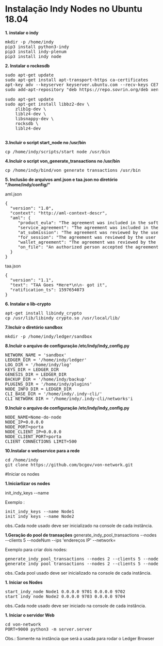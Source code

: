 # Instalação Indy Nodes no Ubuntu 18.04

**1. instalar o indy**
<pre>
mkdir -p /home/indy
pip3 install python3-indy
pip3 install indy-plenum
pip3 install indy_node
</pre>

**2. Instalar o rockesdb**
<pre>
sudo apt-get update
sudo apt-get install apt-transport-https ca-certificates
apt-key adv --keyserver keyserver.ubuntu.com --recv-keys CE7709D068DB5E88
sudo add-apt-repository "deb https://repo.sovrin.org/deb xenial master"

sudo apt-get update
sudo apt-get install libbz2-dev \
    zlib1g-dev \
    liblz4-dev \
    libsnappy-dev \
    rocksdb \
    liblz4-dev

</pre>

**3.Incluir o script start_node no /usr/bin**
<pre>
cp /home/indy/scripts/start_node /usr/bin
</pre>

**4.Incluir o script von_generate_transactions  no /usr/bin**
<pre>
cp /home/indy/bind/von_generate_transactions /usr/bin
</pre>

**5. Inclusão de arquivos aml.json e taa.json no diretório "/home/indy/config/"**

aml.json
<pre>
{
  "version": "1.0",
  "context": "http://aml-context-descr",
  "aml": {
     "product_eula": "The agreement was included in the software product’s terms and conditions as part of a license to the end user.",
     "service_agreement": "The agreement was included in the terms and conditions the user accepted as part of contracting a service.",
     "at_submission": "The agreement was reviewed by the user and accepted at the time of submission of this transaction.",
     "for_session": "The agreement was reviewed by the user and accepted at some point in the user’s session prior to submission.",
     "wallet_agreement": "The agreement was reviewed by the user and this affirmation was persisted in the user’s wallet for use during submission.",
     "on_file": "An authorized person accepted the agreement, and such acceptance is on file with the user’s organization."
  }
}
</pre>

taa.json
<pre>
{
  "version": "1.1",
  "text": "TAA Goes *Here*\n\n- got it",
  "ratification_ts": 1597654073
}
</pre>

**6. Instalar o lib-crypto**
<pre>
apt-get install libindy_crypto
cp /usr/lib/libindy_crypto.so /usr/local/lib/
</pre>

**7.Incluir o diretório sandbox**
<pre>
mkdir -p /home/indy/ledger/sandbox
</pre>

**8.Incluir o arquivo de configuração /etc/indy/indy_config.py**

<pre>
NETWORK_NAME = 'sandbox'
LEDGER_DIR = '/home/indy/ledger'
LOG_DIR = '/home/indy/log'
KEYS_DIR = LEDGER_DIR
GENESIS_DIR = LEDGER_DIR
BACKUP_DIR = '/home/indy/backup'
PLUGINS_DIR = '/home/indy/plugins'
NODE_INFO_DIR = LEDGER_DIR
CLI_BASE_DIR = '/home/indy/.indy-cli/'
CLI_NETWORK_DIR = '/home/indy/.indy-cli/networks'i
</pre>

**9.Incluir o arquivo de configuração /etc/indy/indy_config.py**

<pre>
NODE_NAME=Nome-do-node
NODE_IP=0.0.0.0
NODE_PORT=porta
NODE_CLIENT_IP=0.0.0.0
NODE_CLIENT_PORT=porta
CLIENT_CONNECTIONS_LIMIT=500
</pre>

**10.Instalar o webservice para a rede**
<pre>
cd /home/indy
git clone https://github.com/bcgov/von-network.git
</pre>

#Iniciar os nodes

**1.Iniciarlizar os nodes**

init_indy_keys --name <Nome do Node>

Exemplo :
<pre>
init_indy_keys --name Node1
init_indy_keys --name Node2
</pre>
obs.:Cada node usado deve ser inicializado na console de cada instância.


**1.Geração do pool de transações**
generate_indy_pool_transactions --nodes <quantidade-de-nodes> --clients 5 --nodeNum <numero do node> --ips 'endereços IP' --network=<nome-da-rede>

Exemplo para criar dois nodes: 
<pre>
generate_indy_pool_transactions --nodes 2 --clients 5 --nodeNum 1 --ips '192.168.2.8,192.168.2.27' --network=sandbox
generate_indy_pool_transactions --nodes 2 --clients 5 --nodeNum 2 --ips '192.168.2.8,192.168.2.27' --network=sandbox
</pre>

obs.:Cada pool usado deve ser inicializado na console de cada instância.

**1. Iniciar os Nodes**
<pre>
start_indy_node Node1 0.0.0.0 9701 0.0.0.0 9702
start_indy_node Node2 0.0.0.0 9703 0.0.0.0 9704
</pre>

obs.:Cada node usado deve ser iniciado na console de cada instância.


**1. Iniciar o servidor Web**

<pre>
cd von-network
PORT=9000 python3 -m server.server
</pre>
Obs.: Somente na instância que será a usada para rodar o Ledger Browser
